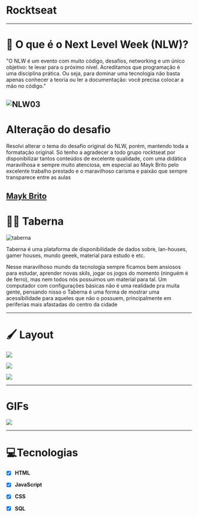 # Rocktseat
---
# :rocket: O que é o Next Level Week (NLW)?
"O NLW é um evento com muito código, desafios, networking e um único objetivo: te levar para o próximo nível. Acreditamos que programação é uma disciplina prática. Ou seja, para dominar uma tecnologia não basta apenas conhecer a teoria ou ler a documentação: você precisa colocar a mão no código."  

![NLW03](https://ik.imagekit.io/cvl9jqbo47c/nextlevelweek03_IFEElXvAQ.jpg)
---

# Alteração do desafio
 Resolvi alterar o tema do desafio original do NLW, porém, mantendo toda a formatação original. Só tenho a agradecer a todo grupo rocktseat por disponibilizar tantos conteúdos de excelente qualidade, com uma didática maravilhosa e sempre muito atenciosa, em especial ao Mayk Brito pelo excelente trabalho prestado e o maravilhoso carisma e paixão que sempre transparece entre as aulas

[Mayk Brito](https://github.com/maykbrito)
---


# 👨‍💻 Taberna
![taberna](https://ik.imagekit.io/cvl9jqbo47c/Chanut-Role-Playing-Viking_83OLZtkCv.ico)

 Taberna é uma plataforma de disponibilidade de dados sobre, lan-houses, gamer houses, mundo geeek, material para estudo e etc.
 
 Nesse maravilhoso mundo da tecnologia sempre ficamos bem ansiosos para estudar, aprender novas skils, jogar os jogos do momento (ninguém é de ferro), mas nem todos nós possuimos um material para tal. Um computador com configurações básicas não é uma realidade pra muita gente, pensando nisso o Taberna é uma forma de mostrar uma acessibilidade para aqueles que não o possuem, principalmente em periferias mais afastadas do centro da cidade 

 ---



# 🖌 Layout 

![](https://ik.imagekit.io/cvl9jqbo47c/taberna/WhatsApp_Image_2020-11-29_at_14.02.47_8jYXvTwFZ.jpeg)

![](https://ik.imagekit.io/cvl9jqbo47c/taberna/WhatsApp_Image_2020-11-29_at_15.40.38_8xIwfqwhe.jpeg)

![](https://ik.imagekit.io/cvl9jqbo47c/taberna/WhatsApp_Image_2020-11-29_at_15.39.38_RrDzPSW3w.jpeg)


---
 # GIFs

 ![](https://ik.imagekit.io/cvl9jqbo47c/ezgif.com-gif-maker_bmILsvgef.gif)

---
 # 💻Tecnologias
- [x] **HTML**
 
- [x] **JavaScript**

- [x] **CSS**

- [x] **SQL**
 